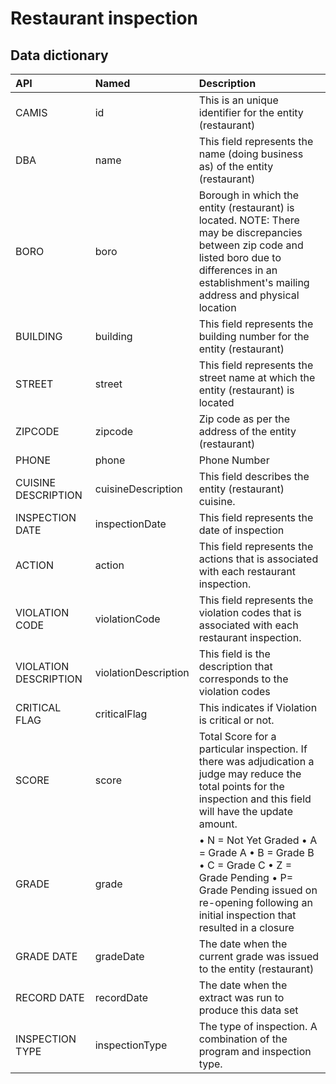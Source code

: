 # Restaurant inspection

## Data dictionary

|API|Named|Description|
|:-----|:-----|:-----|
|CAMIS|id|This is an unique identifier for the entity (restaurant)|
|DBA|name|This field represents the name (doing business as) of the entity (restaurant)|
|BORO|boro|Borough in which the entity (restaurant) is located. NOTE: There may be discrepancies between zip code and listed boro due to differences in an establishment's mailing address and physical location|
|BUILDING|building|This field represents the building number for the entity (restaurant)|
|STREET|street|This field represents the street name at which the entity (restaurant) is located|
|ZIPCODE|zipcode|Zip code as per the address of the entity (restaurant)|
|PHONE|phone|Phone Number|
|CUISINE DESCRIPTION|cuisineDescription|This field describes the entity (restaurant) cuisine.|
|INSPECTION DATE|inspectionDate|This field represents the date of inspection|
|ACTION|action|This field represents the actions that is associated with each restaurant inspection.|
|VIOLATION CODE|violationCode|This field represents the violation codes that is associated with each restaurant inspection.|
|VIOLATION DESCRIPTION|violationDescription|This field is the description that corresponds to the violation codes|
|CRITICAL FLAG|criticalFlag|This indicates if Violation is critical or not.|
|SCORE|score|Total Score for a particular inspection. If there was adjudication a judge may reduce the total points for the inspection and this field will have the update amount.|
|GRADE|grade| • N = Not Yet Graded • A = Grade A • B = Grade B • C = Grade C • Z = Grade Pending • P= Grade Pending issued on re-opening following an initial inspection that resulted in a closure|
|GRADE DATE|gradeDate|The date when the current grade was issued to the entity (restaurant)|
|RECORD DATE|recordDate|The date when the extract was run to produce this data set|
|INSPECTION TYPE|inspectionType|The type of inspection. A combination of the program and inspection type.|
